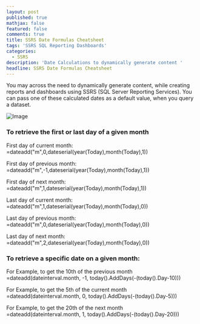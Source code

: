 ```yaml
---
layout: post
published: true
mathjax: false
featured: false
comments: true
title: SSRS Date Formulas Cheatsheet
tags: 'SSRS SQL Reporting Dashboards'
categories:
  - SSRS
description: 'Date Calculations to dynamically generate content '
headline: SSRS Date Formulas Cheatsheet
---
```

You may across the need to dynamically generate content, while creating reports and dashboards using SSRS (SQL Server Reporting Services). You can pass one of these calculated dates as a default value, when you query a dataset.

![Image](http://csharpcorner.mindcrackerinc.netdna-cdn.com/UploadFile/7d3362/ssrs-parameter-validation-using-custom-code/Images/SSRS%20report.jpg)

### To retrieve the first or last day of a given month  

First day of current month:  
=dateadd("m",0,dateserial(year(Today),month(Today),1))

First day of previous month:  
=dateadd("m",-1,dateserial(year(Today),month(Today),1))

First day of next month:  
=dateadd("m",1,dateserial(year(Today),month(Today),1))

Last day of current month:  
=dateadd("m",1,dateserial(year(Today),month(Today),0))

Last day of previous month:  
=dateadd("m",0,dateserial(year(Today),month(Today),0))

Last day of next month:  
=dateadd("m",2,dateserial(year(Today),month(Today),0))


### To retrieve a specific date on a given month:  

For Example, to get the 10th of the previous month  
=dateadd(dateinterval.month, -1, today().AddDays(-(today().Day-10)))

For Example, to get the 5th of the current month  
=dateadd(dateinterval.month, 0, today().AddDays(-(today().Day-5)))

For Example, to get the 20th of the next month  
=dateadd(dateinterval.month, 1, today().AddDays(-(today().Day-20)))


